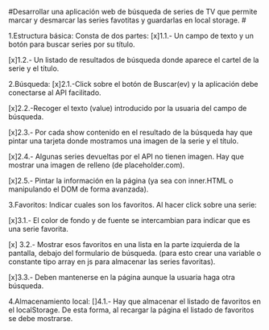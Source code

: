 #Desarrollar una aplicación web de búsqueda de series de TV que permite marcar y desmarcar las series favotitas y guardarlas en local storage. #

1.Estructura básica: Consta de dos partes:
[x]1.1.- Un campo de texto y un botón para buscar series por su título.

[x]1.2.- Un listado de resultados de búsqueda donde aparece el cartel de la serie y el título.

2.Búsqueda:
[x]2.1.-Click sobre el botón de Buscar(ev) y la aplicación debe conectarse al API facilitado.

[x]2.2.-Recoger el texto (value) introducido por la usuaria del campo de búsqueda.

[x]2.3.- Por cada show contenido en el resultado de la búsqueda hay que pintar una tarjeta donde mostramos una imagen de la serie y el título.

[x]2.4.- Algunas series devueltas por el API no tienen imagen. Hay que mostrar una imagen de relleno (de placeholder.com).

[x]2.5.- Pintar la información en la página (ya sea con inner.HTML o manipulando el DOM de forma avanzada).

3.Favoritos:
Indicar cuales son los favoritos. Al hacer click sobre una serie:

[x]3.1.- El color de fondo y de fuente se intercambian para indicar que es una serie favorita.

[x] 3.2.- Mostrar esos favoritos en una lista en la parte izquierda de la pantalla, debajo del formulario de búsqueda. (para esto crear una variable o constante tipo array en js para almacenar las series favoritas).

[x]3.3.- Deben mantenerse en la página aunque la usuaria haga otra búsqueda.

4.Almacenamiento local:
[]4.1.- Hay que almacenar el listado de favoritos en el localStorage. De esta forma, al recargar la página el listado de favoritos se debe mostrarse.
